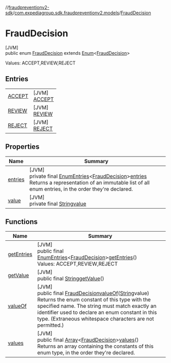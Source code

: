 //[fraudpreventionv2-sdk](../../../index.md)/[com.expediagroup.sdk.fraudpreventionv2.models](../index.md)/[FraudDecision](index.md)

# FraudDecision

[JVM]\
public enum [FraudDecision](index.md) extends [Enum](https://docs.oracle.com/javase/8/docs/api/java/lang/Enum.html)&lt;[FraudDecision](index.md)&gt;

Values: ACCEPT,REVIEW,REJECT

## Entries

| | |
|---|---|
| [ACCEPT](-a-c-c-e-p-t/index.md) | [JVM]<br>[ACCEPT](-a-c-c-e-p-t/index.md) |
| [REVIEW](-r-e-v-i-e-w/index.md) | [JVM]<br>[REVIEW](-r-e-v-i-e-w/index.md) |
| [REJECT](-r-e-j-e-c-t/index.md) | [JVM]<br>[REJECT](-r-e-j-e-c-t/index.md) |

## Properties

| Name | Summary |
|---|---|
| [entries](index.md#471014937%2FProperties%2F-173342751) | [JVM]<br>private final [EnumEntries](https://kotlinlang.org/api/latest/jvm/stdlib/kotlin.enums/-enum-entries/index.html)&lt;[FraudDecision](index.md)&gt;[entries](index.md#471014937%2FProperties%2F-173342751)<br>Returns a representation of an immutable list of all enum entries, in the order they're declared. |
| [value](index.md#-1429017768%2FProperties%2F-173342751) | [JVM]<br>private final [String](https://docs.oracle.com/javase/8/docs/api/java/lang/String.html)[value](index.md#-1429017768%2FProperties%2F-173342751) |

## Functions

| Name | Summary |
|---|---|
| [getEntries](get-entries.md) | [JVM]<br>public final [EnumEntries](https://kotlinlang.org/api/latest/jvm/stdlib/kotlin.enums/-enum-entries/index.html)&lt;[FraudDecision](index.md)&gt;[getEntries](get-entries.md)()<br>Values: ACCEPT,REVIEW,REJECT |
| [getValue](get-value.md) | [JVM]<br>public final [String](https://docs.oracle.com/javase/8/docs/api/java/lang/String.html)[getValue](get-value.md)() |
| [valueOf](value-of.md) | [JVM]<br>public final [FraudDecision](index.md)[valueOf](value-of.md)([String](https://docs.oracle.com/javase/8/docs/api/java/lang/String.html)value)<br>Returns the enum constant of this type with the specified name. The string must match exactly an identifier used to declare an enum constant in this type. (Extraneous whitespace characters are not permitted.) |
| [values](values.md) | [JVM]<br>public final [Array](https://kotlinlang.org/api/latest/jvm/stdlib/kotlin/-array/index.html)&lt;[FraudDecision](index.md)&gt;[values](values.md)()<br>Returns an array containing the constants of this enum type, in the order they're declared. |
